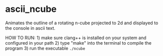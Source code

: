 # ascii_ncube
Animates the outline of a rotating n-cube projected to 2d and displayed to the console in ascii text.

HOW TO RUN:
    1) make sure clang++ is installed on your system and configured in your path
    2) type "make" into the terminal to compile the program
    3) run the executable ```./ncube```
